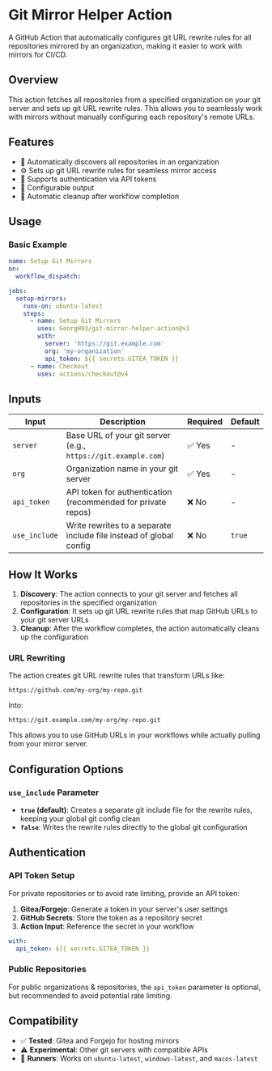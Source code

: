 # Git Mirror Helper Action

A GitHub Action that automatically configures git URL rewrite rules for all repositories mirrored by an organization, making it easier to work with mirrors for CI/CD.

## Overview

This action fetches all repositories from a specified organization on your git server and sets up git URL rewrite rules. This allows you to seamlessly work with mirrors without manually configuring each repository's remote URLs.

## Features

- 🔄 Automatically discovers all repositories in an organization
- ⚙️ Sets up git URL rewrite rules for seamless mirror access  
- 🔐 Supports authentication via API tokens
- 📝 Configurable output
- 🧹 Automatic cleanup after workflow completion

## Usage

### Basic Example

```yaml
name: Setup Git Mirrors
on:
  workflow_dispatch:

jobs:
  setup-mirrors:
    runs-on: ubuntu-latest
    steps:
      - name: Setup Git Mirrors
        uses: GeorgH93/git-mirror-helper-action@v1
        with:
          server: 'https://git.example.com'
          org: 'my-organization'
          api_token: ${{ secrets.GITEA_TOKEN }}
      - name: Checkout
        uses: actions/checkout@v4
```

## Inputs

| Input | Description | Required | Default |
|-------|-------------|----------|---------|
| `server` | Base URL of your git server (e.g., `https://git.example.com`) | ✅ Yes | - |
| `org` | Organization name in your git server | ✅ Yes | - |
| `api_token` | API token for authentication (recommended for private repos) | ❌ No | - |
| `use_include` | Write rewrites to a separate include file instead of global config | ❌ No | `true` |

## How It Works

1. **Discovery**: The action connects to your git server and fetches all repositories in the specified organization
2. **Configuration**: It sets up git URL rewrite rules that map GitHub URLs to your git server URLs
3. **Cleanup**: After the workflow completes, the action automatically cleans up the configuration

### URL Rewriting

The action creates git URL rewrite rules that transform URLs like:
```
https://github.com/my-org/my-repo.git
```
Into:
```
https://git.example.com/my-org/my-repo.git
```

This allows you to use GitHub URLs in your workflows while actually pulling from your mirror server.

## Configuration Options

### `use_include` Parameter

- **`true` (default)**: Creates a separate git include file for the rewrite rules, keeping your global git config clean
- **`false`**: Writes the rewrite rules directly to the global git configuration

## Authentication

### API Token Setup

For private repositories or to avoid rate limiting, provide an API token:

1. **Gitea/Forgejo**: Generate a token in your server's user settings
2. **GitHub Secrets**: Store the token as a repository secret
3. **Action Input**: Reference the secret in your workflow

```yaml
with:
  api_token: ${{ secrets.GITEA_TOKEN }}
```

### Public Repositories

For public organizations & repositories, the `api_token` parameter is optional, but recommended to avoid potential rate limiting.

## Compatibility

- ✅ **Tested**: Gitea and Forgejo for hosting mirrors
- ⚠️ **Experimental**: Other git servers with compatible APIs
- 🚀 **Runners**: Works on `ubuntu-latest`, `windows-latest`, and `macos-latest`
